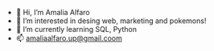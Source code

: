 - 👋 Hi, I’m Amalia Alfaro
- 👀 I’m interested in desing web, marketing and pokemons!
- 🌱 I’m currently learning SQL, Python 
- 📫 amaliaalfaro.up@gmail.coom

<!---
aalfaro-trazalog/aalfaro-trazalog is a ✨ special ✨ repository because its `README.md` (this file) appears on your GitHub profile.
You can click the Preview link to take a look at your changes.
--->
